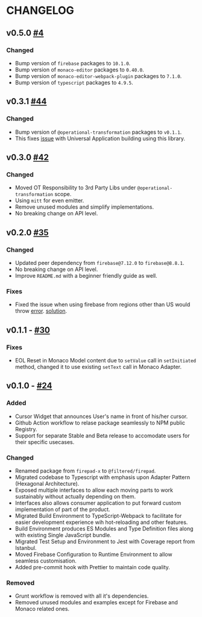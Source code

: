 # CHANGELOG

<!--
Read this section if it's your first time writing changelog, if not read anyway.

Guidelines:
- Don't dump commit log diffs as changelogs. Bad idea, it is.
- Changelogs are for humans, not machines.
- There should be an entry for every single version.
- The same types of changes should be grouped.
- the latest version comes first.

Tags:
- Added: for new features.
- Changed: for changes in existing functionality.
- Deprecated: for soon-to-be removed features.
- Removed: for now removed features.
- Fixed: for any bug fixes.
- Security: in case of vulnerabilities.

Good to have: commit or PR links.

-->

## v0.5.0 [#4](https://github.com/filtered-ai/firepad-x/pull/4/files)

### Changed

- Bump version of `firebase` packages to `10.1.0`.
- Bump version of `monaco-editor` packages to `0.40.0`.
- Bump version of `monaco-editor-webpack-plugin` packages to `7.1.0`.
- Bump version of `typescript` packages to `4.9.5`.

## v0.3.1 [#44](https://github.com/interviewstreet/firepad-x/pull/44)

### Changed

- Bump version of `@operational-transformation` packages to `v0.1.1`.
- This fixes [issue](https://github.com/interviewstreet/firepad-x/issues/43) with Universal Application building using this library.

## v0.3.0 [#42](https://github.com/interviewstreet/firepad-x/pull/42)

### Changed

- Moved OT Responsibility to 3rd Party Libs under `@operational-transformation` scope.
- Using `mitt` for even emitter.
- Remove unused modules and simplify implementations.
- No breaking change on API level.

## v0.2.0 [#35](https://github.com/interviewstreet/firepad-x/pull/35)

### Changed

- Updated peer dependency from `firebase@7.12.0` to `firebase@8.8.1`.
- No breaking change on API level.
- Improve `README.md` with a beginner friendly guide as well.

### Fixes

- Fixed the issue when using firebase from regions other than US would throw [error](https://stackoverflow.com/a/66387384/8556127).
  [solution](https://stackoverflow.com/questions/64545862/upgrade-to-firebase-js-8-0-0-attempted-import-error-app-is-not-exported-from/64545863).

## v0.1.1 - [#30](https://github.com/interviewstreet/firepad-x/pull/24)

### Fixes

- EOL Reset in Monaco Model content due to `setValue` call in `setInitiated` method, changed it to use existing `setText` call in Monaco Adapter.

## v0.1.0 - [#24](https://github.com/interviewstreet/firepad-x/pull/24)

### Added

- Cursor Widget that announces User's name in front of his/her cursor.
- Github Action workflow to relase package seamlessly to NPM public Registry.
- Support for separate Stable and Beta release to accomodate users for their specific usecases.

### Changed

- Renamed package from `firepad-x` to `@filtered/firepad`.
- Migrated codebase to Typescript with emphasis upon Adapter Pattern (Hexagonal Architecture).
- Exposed multiple interfaces to allow each moving parts to work sustainably without actually depending on them.
- Interfaces also allows consumer application to put forward custom implementation of part of the product.
- Migrated Build Environment to TypeScript-Webpack to facilitate for easier development experience wih hot-reloading and other features.
- Build Environment produces ES Modules and Type Definition files along with existing Single JavaScript bundle.
- Migrated Test Setup and Environment to Jest with Coverage report from Istanbul.
- Moved Firebase Configuration to Runtime Environment to allow seamless customisation.
- Added pre-commit hook with Prettier to maintain code quality.

### Removed

- Grunt workflow is removed with all it's dependencies.
- Removed unused modules and examples except for Firebase and Monaco related ones.
